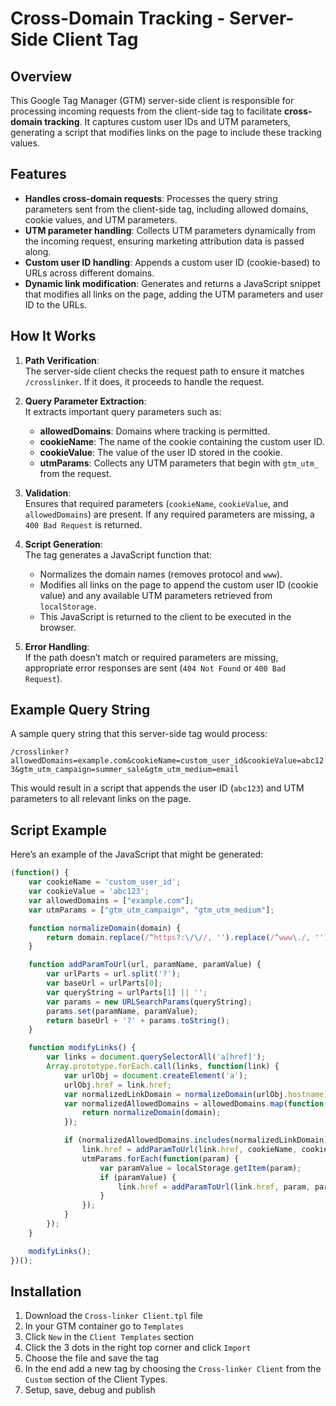 # Cross-Domain Tracking - Server-Side Client Tag

## Overview

This Google Tag Manager (GTM) server-side client is responsible for processing incoming requests from the client-side tag to facilitate **cross-domain tracking**. It captures custom user IDs and UTM parameters, generating a script that modifies links on the page to include these tracking values.

## Features

- **Handles cross-domain requests**: Processes the query string parameters sent from the client-side tag, including allowed domains, cookie values, and UTM parameters.
- **UTM parameter handling**: Collects UTM parameters dynamically from the incoming request, ensuring marketing attribution data is passed along.
- **Custom user ID handling**: Appends a custom user ID (cookie-based) to URLs across different domains.
- **Dynamic link modification**: Generates and returns a JavaScript snippet that modifies all links on the page, adding the UTM parameters and user ID to the URLs.

## How It Works

1. **Path Verification**:  
   The server-side client checks the request path to ensure it matches `/crosslinker`. If it does, it proceeds to handle the request.

2. **Query Parameter Extraction**:  
   It extracts important query parameters such as:
   - **allowedDomains**: Domains where tracking is permitted.
   - **cookieName**: The name of the cookie containing the custom user ID.
   - **cookieValue**: The value of the user ID stored in the cookie.
   - **utmParams**: Collects any UTM parameters that begin with `gtm_utm_` from the request.

3. **Validation**:  
   Ensures that required parameters (`cookieName`, `cookieValue`, and `allowedDomains`) are present. If any required parameters are missing, a `400 Bad Request` is returned.

4. **Script Generation**:  
   The tag generates a JavaScript function that:
   - Normalizes the domain names (removes protocol and `www`).
   - Modifies all links on the page to append the custom user ID (cookie value) and any available UTM parameters retrieved from `localStorage`.
   - This JavaScript is returned to the client to be executed in the browser.

5. **Error Handling**:  
   If the path doesn’t match or required parameters are missing, appropriate error responses are sent (`404 Not Found` or `400 Bad Request`).

## Example Query String

A sample query string that this server-side tag would process:

`/crosslinker?allowedDomains=example.com&cookieName=custom_user_id&cookieValue=abc123&gtm_utm_campaign=summer_sale&gtm_utm_medium=email`


This would result in a script that appends the user ID (`abc123`) and UTM parameters to all relevant links on the page.

## Script Example

Here’s an example of the JavaScript that might be generated:

```js
(function() {
    var cookieName = 'custom_user_id';
    var cookieValue = 'abc123';
    var allowedDomains = ["example.com"];
    var utmParams = ["gtm_utm_campaign", "gtm_utm_medium"];

    function normalizeDomain(domain) {
        return domain.replace(/^https?:\/\//, '').replace(/^www\./, '').toLowerCase();
    }

    function addParamToUrl(url, paramName, paramValue) {
        var urlParts = url.split('?');
        var baseUrl = urlParts[0];
        var queryString = urlParts[1] || '';
        var params = new URLSearchParams(queryString);
        params.set(paramName, paramValue);
        return baseUrl + '?' + params.toString();
    }

    function modifyLinks() {
        var links = document.querySelectorAll('a[href]');
        Array.prototype.forEach.call(links, function(link) {
            var urlObj = document.createElement('a');
            urlObj.href = link.href;
            var normalizedLinkDomain = normalizeDomain(urlObj.hostname);
            var normalizedAllowedDomains = allowedDomains.map(function(domain) {
                return normalizeDomain(domain);
            });

            if (normalizedAllowedDomains.includes(normalizedLinkDomain)) {
                link.href = addParamToUrl(link.href, cookieName, cookieValue);
                utmParams.forEach(function(param) {
                    var paramValue = localStorage.getItem(param);
                    if (paramValue) {
                        link.href = addParamToUrl(link.href, param, paramValue);
                    }
                });
            }
        });
    }

    modifyLinks();
})();
```

## Installation

1. Download the `Cross-linker Client.tpl` file
2. In your GTM container go to `Templates`
3. Click `New` in the `Client Templates` section
4. Click the 3 dots in the right top corner and click `Import`
5. Choose the file and save the tag
6. In the end add a new tag by choosing the `Cross-linker Client` from the `Custom` section of the Client Types.
7. Setup, save, debug and publish
